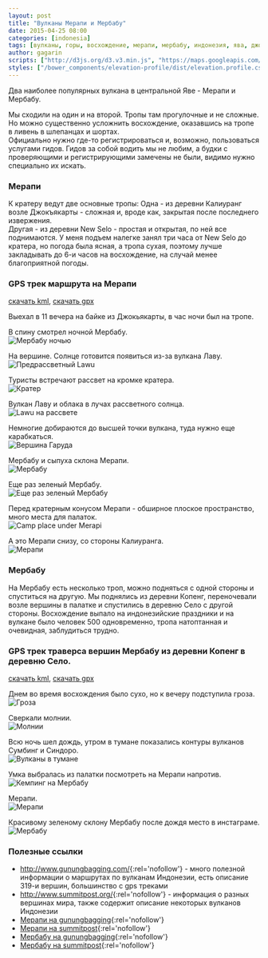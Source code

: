 ```yaml
---
layout: post
title: "Вулканы Мерапи и Мербабу"
date: 2015-04-25 08:00
categories: [indonesia]
tags: [вулканы, горы, восхождение, мерапи, мербабу, индонезия, ява, джокьякарта, маршрут, gps, kml, gpx]
author: gagarin
scripts: ["http://d3js.org/d3.v3.min.js", "https://maps.googleapis.com/maps/api/js?v=3.exp&sensor=false", "/bower_components/elevation-profile/dist/elevation.profile.min.js"]
styles: ["/bower_components/elevation-profile/dist/elevation.profile.css"]
---
```


Два наиболее популярных вулкана в центральной Яве - Мерапи и Мербабу.

Мы сходили на один и на второй. Тропы там прогулочные и не сложные.
Но можно существенно усложнить восхождение, оказавшись на тропе в ливень в шлепанцах и шортах.   
Официально нужно где-то регистрироваться и, возможно, пользоваться услугами гидов. 
Гидов за собой водить мы не любим, а будки с проверяющими и регистрирующими замечены не были, видимо нужно специально их искать.

### Мерапи

К кратеру ведут две основные тропы:
Одна - из деревни Калиуранг возле Джокъякарты - сложная и, вроде как, закрытая после последнего извержения.   
Другая - из деревни New Selo - простая и открытая, по ней все поднимаются.
У меня подъем налегке занял три часа от New Selo до кратера, но погода была ясная, а тропа сухая, поэтому лучше закладывать до 6-и часов на восхождение, на случай менее благоприятной погоды.

### GPS трек маршрута на Мерапи

<div id="g1" data-item="elevation-profile" data-src="merapi.json" data-opts='{"baseElevation": 1400, "extraElevation": 500, "gMapZoomLevel": 13}'></div>
       
       
[скачать kml](merapi.kml), [скачать gpx](merapi.gpx)

Выехал в 11 вечера на байке из Джокьякарты, в час ночи был на тропе.

В спину смотрел ночной Мербабу.   
![ Мербабу ночью](merbabu-nochu.jpg)

На вершине. Солнце готовится появиться из-за вулкана Лаву.   
![Предрассветный Lawu](predrassvetnyi-lawu.jpg)

Туристы встречают рассвет на кромке кратера.   
![Кратер](krater.jpg)

Вулкан Лаву и облака в лучах рассветного солнца.   
![Lawu на рассвете](lawu-na-rassvete.jpg)

Немногие добираются до высшей точки вулкана, туда нужно еще карабкаться.   
![Вершина Гаруда](vershina-garuda.jpg)

Мербабу и сыпуха склона Мерапи.   
![Мербабу](merbabu.jpg)

Еще раз зеленый Мербабу.   
![Еще раз зеленый Мербабу](esche-raz-zelenyi-merbabu.jpg)

Перед кратерным конусом Мерапи - обширное плоское пространство, много места для палаток.   
![Camp place under Merapi](camp-place-under-merapi.jpg)

А это Мерапи снизу, со стороны Калиуранга.   
![Мерапи](merapi.jpg)

### Мербабу

На Мербабу есть несколько троп, можно подняться с одной стороны и спуститься на другую.
Мы поднялись из деревни Копенг, переночевали возле вершины в палатке и спустились в деревню Село с другой стороны.
Восхождение выпало на индонезийские праздники и на вулкане было человек 500 одновременно, тропа натоптанная и очевидная, заблудиться трудно.

### GPS трек траверса вершин Мербабу из деревни Копенг в деревню Село.

<div id="g2" data-item="elevation-profile" data-src="merbabu.json" data-opts='{"baseElevation": 1200, "extraElevation": 500, "gMapZoomLevel": 13}'></div>


[скачать kml](merbabu.kml), [скачать gpx](merbabu.gpx)

Днем во время восхождения было сухо, но к вечеру подступила гроза.   
![Гроза](groza.jpg)

Сверкали молнии.   
![Молнии](molnii.jpg)

Всю ночь шел дождь, утром в тумане показались контуры вулканов Сумбинг и Синдоро.   
![Вулканы в тумане](vulkany-v-tumane.jpg)

Умка выбралась из палатки посмотреть на Мерапи напротив.   
![Кемпинг на Мербабу](kemping-na-merbabu.jpg)

Мерапи.   
![Мерапи](merapi-1.jpg)

Красивому зеленому склону Мербабу после дождя место в инстаграме.   
![Мербабу](merbabu-1.jpg)

### Полезные ссылки

 * <http://www.gunungbagging.com/>{:rel='nofollow'} - много полезной информации о маршрутах по вулканам Индонезии, есть описание 319-и вершин, большинство с gps треками
 * <http://www.summitpost.org/>{:rel='nofollow'}    - информация о разных вершинах мира, также содержит описание некоторых вулканов Индонезии
 * [Мерапи на gunungbagging](http://www.gunungbagging.com/merapi/){:rel='nofollow'}
 * [Мерапи на summitpost](http://www.summitpost.org/merapi/150389){:rel='nofollow'}
 * [Мербабу на gunungbagging](http://www.gunungbagging.com/merbabu/){:rel='nofollow'}
 * [Мербабу на summitpost](http://www.summitpost.org/mount-merbabu/151078){:rel='nofollow'}
